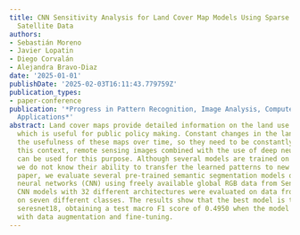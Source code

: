 ```yaml
---
title: CNN Sensitivity Analysis for Land Cover Map Models Using Sparse and Heterogeneous
  Satellite Data
authors:
- Sebastián Moreno
- Javier Lopatin
- Diego Corvalán
- Alejandra Bravo-Diaz
date: '2025-01-01'
publishDate: '2025-02-03T16:11:43.779759Z'
publication_types:
- paper-conference
publication: '*Progress in Pattern Recognition, Image Analysis, Computer Vision, and
  Applications*'
abstract: Land cover maps provide detailed information on the land use of territories,
  which is useful for public policy making. Constant changes in the landscape limit
  the usefulness of these maps over time, so they need to be constantly updated. In
  this context, remote sensing images combined with the use of deep neural networks
  can be used for this purpose. Although several models are trained on different datasets,
  we do not know their ability to transfer the learned patterns to new data. In this
  paper, we evaluate several pre-trained semantic segmentation models on deep convolutional
  neural networks (CNN) using freely available global RGB data from Sentinel-2. Four
  CNN models with 32 different architectures were evaluated on data from three continents,
  on seven different classes. The results show that the best model is the PSPNet with
  seresnet18, obtaining a test macro F1 score of 0.4950 when the model is trained
  with data augmentation and fine-tuning.
---
```

